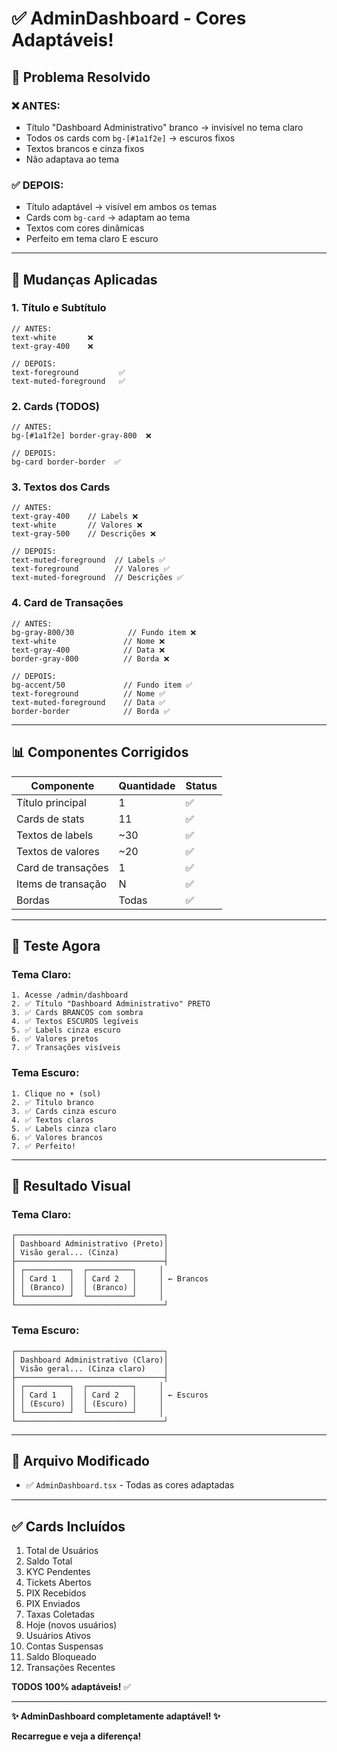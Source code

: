 # ✅ AdminDashboard - Cores Adaptáveis!

## 🎯 Problema Resolvido

### ❌ **ANTES:**
- Título "Dashboard Administrativo" branco → invisível no tema claro
- Todos os cards com `bg-[#1a1f2e]` → escuros fixos
- Textos brancos e cinza fixos
- Não adaptava ao tema

### ✅ **DEPOIS:**
- Título adaptável → visível em ambos os temas
- Cards com `bg-card` → adaptam ao tema
- Textos com cores dinâmicas
- Perfeito em tema claro E escuro

---

## 🎨 Mudanças Aplicadas

### **1. Título e Subtítulo**
```tsx
// ANTES:
text-white       ❌
text-gray-400    ❌

// DEPOIS:
text-foreground         ✅
text-muted-foreground   ✅
```

### **2. Cards (TODOS)**
```tsx
// ANTES:
bg-[#1a1f2e] border-gray-800  ❌

// DEPOIS:
bg-card border-border  ✅
```

### **3. Textos dos Cards**
```tsx
// ANTES:
text-gray-400    // Labels ❌
text-white       // Valores ❌
text-gray-500    // Descrições ❌

// DEPOIS:
text-muted-foreground  // Labels ✅
text-foreground        // Valores ✅
text-muted-foreground  // Descrições ✅
```

### **4. Card de Transações**
```tsx
// ANTES:
bg-gray-800/30            // Fundo item ❌
text-white               // Nome ❌
text-gray-400            // Data ❌
border-gray-800          // Borda ❌

// DEPOIS:
bg-accent/50             // Fundo item ✅
text-foreground          // Nome ✅
text-muted-foreground    // Data ✅
border-border            // Borda ✅
```

---

## 📊 Componentes Corrigidos

| Componente | Quantidade | Status |
|------------|------------|--------|
| Título principal | 1 | ✅ |
| Cards de stats | 11 | ✅ |
| Textos de labels | ~30 | ✅ |
| Textos de valores | ~20 | ✅ |
| Card de transações | 1 | ✅ |
| Items de transação | N | ✅ |
| Bordas | Todas | ✅ |

---

## 🧪 Teste Agora

### **Tema Claro:**
```
1. Acesse /admin/dashboard
2. ✅ Título "Dashboard Administrativo" PRETO
3. ✅ Cards BRANCOS com sombra
4. ✅ Textos ESCUROS legíveis
5. ✅ Labels cinza escuro
6. ✅ Valores pretos
7. ✅ Transações visíveis
```

### **Tema Escuro:**
```
1. Clique no ☀️ (sol)
2. ✅ Título branco
3. ✅ Cards cinza escuro
4. ✅ Textos claros
5. ✅ Labels cinza claro
6. ✅ Valores brancos
7. ✅ Perfeito!
```

---

## 🎨 Resultado Visual

### **Tema Claro:**
```
┌─────────────────────────────────┐
│ Dashboard Administrativo (Preto)│
│ Visão geral... (Cinza)          │
├─────────────────────────────────┤
│ ┌──────────┐  ┌──────────┐     │
│ │ Card 1   │  │ Card 2   │     │ ← Brancos
│ │ (Branco) │  │ (Branco) │     │
│ └──────────┘  └──────────┘     │
└─────────────────────────────────┘
```

### **Tema Escuro:**
```
┌─────────────────────────────────┐
│ Dashboard Administrativo (Claro)│
│ Visão geral... (Cinza claro)    │
├─────────────────────────────────┤
│ ┌──────────┐  ┌──────────┐     │
│ │ Card 1   │  │ Card 2   │     │ ← Escuros
│ │ (Escuro) │  │ (Escuro) │     │
│ └──────────┘  └──────────┘     │
└─────────────────────────────────┘
```

---

## 📁 Arquivo Modificado

- ✅ `AdminDashboard.tsx` - Todas as cores adaptadas

---

## ✅ Cards Incluídos

1. Total de Usuários
2. Saldo Total
3. KYC Pendentes
4. Tickets Abertos
5. PIX Recebidos
6. PIX Enviados
7. Taxas Coletadas
8. Hoje (novos usuários)
9. Usuários Ativos
10. Contas Suspensas
11. Saldo Bloqueado
12. Transações Recentes

**TODOS 100% adaptáveis!** ✅

---

**✨ AdminDashboard completamente adaptável! ✨**

**Recarregue e veja a diferença!**
